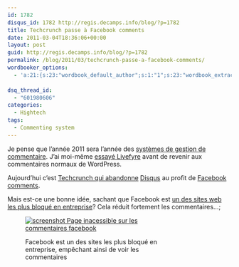 ```yaml
---
id: 1782
disqus_id: 1782 http://regis.decamps.info/blog/?p=1782
title: Techcrunch passe à Facebook comments
date: 2011-03-04T18:36:06+00:00
layout: post
guid: http://regis.decamps.info/blog/?p=1782
permalink: /blog/2011/03/techcrunch-passe-a-facebook-comments/
wordbooker_options:
  - 'a:21:{s:23:"wordbook_default_author";s:1:"1";s:23:"wordbook_extract_length";s:3:"256";s:25:"wordbooker_like_share_too";s:2:"on";s:21:"wordbooker_like_width";s:3:"250";s:27:"wordbooker_like_button_page";s:2:"on";s:25:"wordbook_fbshare_location";s:3:"top";s:24:"wordbook_fblike_location";s:3:"top";s:22:"wordbook_fblike_action";s:9:"recommend";s:27:"wordbook_fblike_colorscheme";s:4:"dark";s:20:"wordbook_fblike_font";s:5:"arial";s:22:"wordbook_fblike_button";s:12:"button_count";s:21:"wordbook_fblike_faces";s:5:"false";s:18:"wordbook_attribute";s:0:"";s:29:"wordbook_republish_time_frame";s:2:"10";s:29:"wordbooker_status_update_text";s:33:"New blog post :  %title% - %link%";s:19:"wordbook_actionlink";s:3:"300";s:32:"wordbook_description_meta_length";s:3:"350";s:18:"wordbook_page_post";s:4:"-100";s:18:"wordbook_orandpage";s:1:"2";s:24:"wordbooker_comment_email";s:23:"regis.decamps@gmail.com";s:18:"wordbook_noncename";s:10:"bf6b8bd70c";}'

dsq_thread_id:
  - "601980606"
categories:
  - Hightech
tags:
  - Commenting system
---
```

Je pense que l’année 2011 sera l’année des [systèmes de gestion de commentaire](http://blogmarks.net/my/marks/tag/Commenting). J’ai moi-même [essayé Livefyre](http://) avant de revenir aux commentaires normaux de WordPress.

Aujourd’hui c’est [Techcrunch qui abandonne](http://techcrunch.com/2011/03/01/pros-cons-facebook-comments/) [Disqus](http://disqus.com/) au profit de [Facebook comments](http://developers.facebook.com/docs/reference/plugins/comments/).

Mais est-ce une bonne idée, sachant que Facebook est [un des sites web les plus bloqué en entreprise](http://technology-corner.com/facebook-and-myspace-the-most-blocked-by-companies-in-the-world.html)? Cela réduit fortement les commentaires…;<figure id="attachment_1783" style="width: 350px" class="wp-caption alignnone">

[<img src="/blog/wp-content/uploads/2011/03/greenshot_2011-03-04_16-35-27-350x146.png" alt="screenshot Page inacessible sur les commentaires facebook" title="Les commentaires réduits en entreprise" width="350" height="146" class="size-medium wp-image-1783" srcset="/blog/wp-content/uploads/2011/03/greenshot_2011-03-04_16-35-27-350x146.png 350w, /blog/wp-content/uploads/2011/03/greenshot_2011-03-04_16-35-27.png 662w" sizes="(max-width: 350px) 100vw, 350px" />](/blog/wp-content/uploads/2011/03/greenshot_2011-03-04_16-35-27.png)<figcaption class="wp-caption-text">Facebook est un des sites les plus bloqué en entreprise, empêchant ainsi de voir les commentaires</figcaption></figure>
